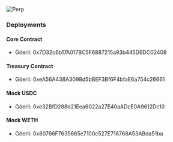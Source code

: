 
![Perp](https://user-images.githubusercontent.com/26146738/228555549-fae16a0c-b178-43f3-9ea8-67f597ee746f.png)

### Deployments

#### Core Contract
- Göerli: 0x7D32c6b17A017BC5F6887215a93b445D6DC02408

#### Treasury Contract
- Göerli: 0xeA56A438A3098d5bBEF3Bf6F4bfaE6a754c26661

#### Mock USDC
- Göerli: 0xe32BfD288d21Eea6022a27E40aADcE0A9612Dc10

#### Mock WETH
- Göerli: 0x80766F7635665e7100c527E716768A53ABda51ba